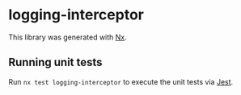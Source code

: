 # logging-interceptor

This library was generated with [Nx](https://nx.dev).

## Running unit tests

Run `nx test logging-interceptor` to execute the unit tests via [Jest](https://jestjs.io).
